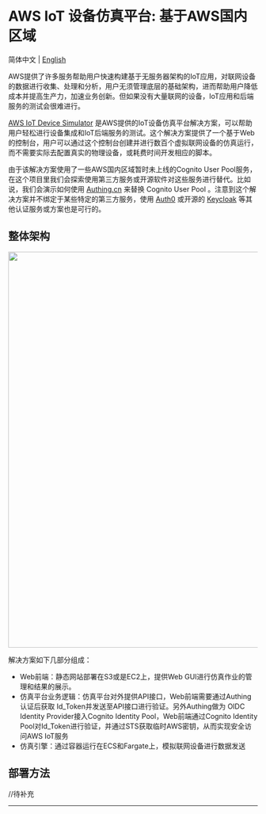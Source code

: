 # AWS IoT 设备仿真平台: 基于AWS国内区域
简体中文 | [English](README.en.md)

AWS提供了许多服务帮助用户快速构建基于无服务器架构的IoT应用，对联网设备的数据进行收集、处理和分析，用户无须管理底层的基础架构，进而帮助用户降低成本并提高生产力，加速业务创新。但如果没有大量联网的设备，IoT应用和后端服务的测试会很难进行。

[AWS IoT Device Simulator](https://aws.amazon.com/solutions/iot-device-simulator/) 是AWS提供的IoT设备仿真平台解决方案，可以帮助用户轻松进行设备集成和IoT后端服务的测试。这个解决方案提供了一个基于Web的控制台，用户可以通过这个控制台创建并进行数百个虚拟联网设备的仿真运行，而不需要实际去配置真实的物理设备，或耗费时间开发相应的脚本。

由于该解决方案使用了一些AWS国内区域暂时未上线的Cognito User Pool服务，在这个项目里我们会探索使用第三方服务或开源软件对这些服务进行替代。比如说，我们会演示如何使用 [Authing.cn](https://authing.cn) 来替换 Cognito User Pool 。注意到这个解决方案并不绑定于某些特定的第三方服务，使用 [Auth0](https://auth0.com) 或开源的 [Keycloak](www.keycloak.org) 等其他认证服务或方案也是可行的。

## 整体架构

<img src="architecture.png" width=800 align=center>

解决方案如下几部分组成：
- Web前端：静态网站部署在S3或是EC2上，提供Web GUI进行仿真作业的管理和结果的展示。
- 仿真平台业务逻辑：仿真平台对外提供API接口，Web前端需要通过Authing认证后获取 Id_Token并发送至API接口进行验证。另外Authing做为 OIDC Identity Provider接入Cognito Identity Pool，Web前端通过Cognito Identity Pool对Id_Token进行验证，并通过STS获取临时AWS密钥，从而实现安全访问AWS IoT服务
- 仿真引擎：通过容器运行在ECS和Fargate上，模拟联网设备进行数据发送


## 部署方法

//待补充

***